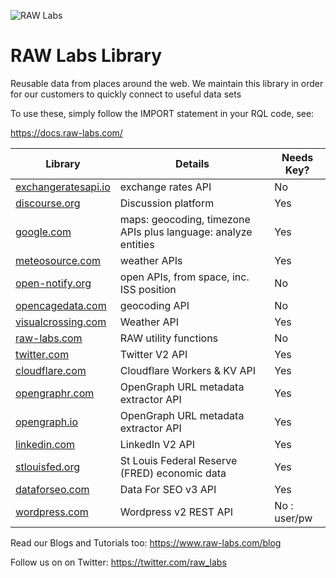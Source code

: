 ![RAW Labs](https://avatars.githubusercontent.com/u/11390046?s=100&v=4)
# RAW Labs Library 

Reusable data from places around the web.
We maintain this library in order for our customers to quickly connect to useful data sets

To use these, simply follow the IMPORT statement in your RQL code, see:<p>
https://docs.raw-labs.com/

| Library                                               | Details                                    | Needs Key? |
| -------                                               | ---                                        | ---        |
| [exchangeratesapi.io](./1/public/exchangeratesapi.io) | exchange rates API                         | No         |
| [discourse.org](./1/public/discourse.org) | Discussion platform                         | Yes         |
| [google.com](./1/public/google.com)                   | maps: geocoding, timezone APIs plus language: analyze entities             | Yes        |
| [meteosource.com](./1/public/meteosource.com)         | weather APIs                               | Yes        |
| [open-notify.org](./1/public/open-notify.org)         | open APIs, from space, inc. ISS position   | No         |
| [opencagedata.com](./1/public/opencagedata.com)       | geocoding API                              | No         |
| [visualcrossing.com](./1/public/visualcrossing.com)   | Weather API                                | Yes        |
| [raw-labs.com](./1/public/raw-labs.com)               | RAW utility functions                  | No         | 
| [twitter.com](./1/public/twitter.com)                 | Twitter V2 API                             | Yes        |
| [cloudflare.com](./1/public/cloudflare.com)           | Cloudflare Workers & KV API                | Yes        | 
| [opengraphr.com](./1/public/opengraphr.com)           | OpenGraph URL metadata extractor API           | Yes        | 
| [opengraph.io](./1/public/opengraph.io)               | OpenGraph URL metadata extractor API           | Yes        | 
| [linkedin.com](./1/public/linkedin.com)               | LinkedIn V2 API           | Yes        |  
| [stlouisfed.org](./1/public/stlouisfed.org)           | St Louis Federal Reserve (FRED) economic data | Yes |
| [dataforseo.com](./1/public/dataforseo.com)           | Data For SEO v3 API | Yes |
| [wordpress.com](./1/public/wordpress.com)             | Wordpress v2 REST API  | No : user/pw |
  
Read our Blogs and Tutorials too:
https://www.raw-labs.com/blog

Follow us on on Twitter:
https://twitter.com/raw_labs

